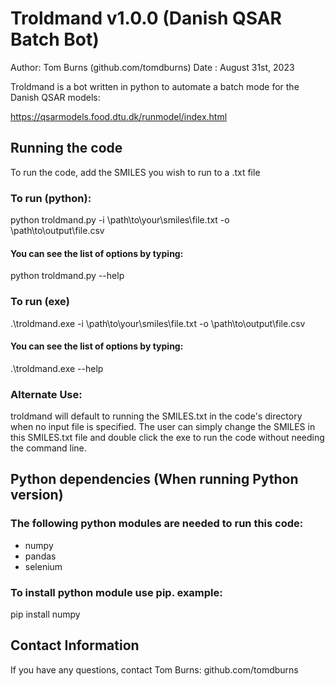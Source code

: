 # Troldmand v1.0.0 (Danish QSAR Batch Bot)

Author: Tom Burns (github.com/tomdburns)
Date  : August 31st, 2023

Troldmand is a bot written in python to automate a batch mode for the Danish QSAR models:

https://qsarmodels.food.dtu.dk/runmodel/index.html

## Running the code

To run the code, add the SMILES you wish to run to a .txt file

### To run (python):

python troldmand.py -i \path\to\your\smiles\file.txt -o \path\to\output\file.csv

#### You can see the list of options by typing:

python troldmand.py --help

### To run (exe)

.\troldmand.exe -i \path\to\your\smiles\file.txt -o \path\to\output\file.csv

#### You can see the list of options by typing:

.\troldmand.exe --help

### Alternate Use:

troldmand will default to running the SMILES.txt in the code's directory
when no input file is specified. The user can simply change the SMILES in
this SMILES.txt file and double click the exe to run the code without
needing the command line.

## Python dependencies (When running Python version)

### The following python modules are needed to run this code:

* numpy
* pandas
* selenium

### To install python module use pip. example:

pip install numpy

## Contact Information

If you have any questions, contact Tom Burns: github.com/tomdburns

